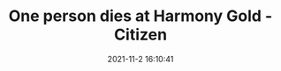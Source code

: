 ---
"title": "One person dies at Harmony Gold - Citizen"
"date": "2021-11-2 16:10:41"
"feed_name": "GOOGLENEWSMINING"
"feed_website": "https://news.google.com/search?q=mining%2Bincident&hl=en-US&gl=US&ceid=US:en"
"feed_rss": "https://news.google.com/rss/search?q=mining%2Bincident&hl=en-US&gl=US&ceid=US:en"
"link": "https://www.citizen.co.za/news/south-africa/government/2900277/one-person-dies-harmony-gold/?utm_source=rss&utm_medium=rss&utm_campaign=one-person-dies-harmony-gold"
"source": "{'href': 'https://www.citizen.co.za', 'title': 'Citizen'}"
"file": "_posts/2021-1-1-9e2481b88371b03354976be31db315bff42a15ce.md"
"accident": "1"
"drilling": "1"
"dead": "1"
"injured": "0"
"arrested": "0"
"place": "harmony gold"
"where": "mining site"
"causes": "unknown"
"place_uri": "unknown place"
---